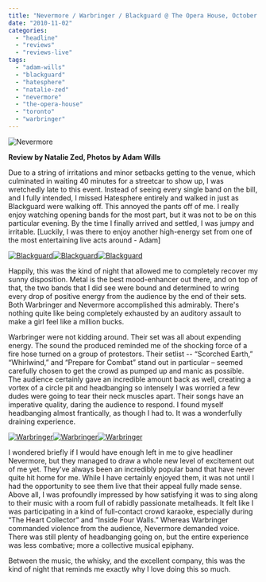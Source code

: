 ```yaml
---
title: "Nevermore / Warbringer / Blackguard @ The Opera House, October 22 2010"
date: "2010-11-02"
categories: 
  - "headline"
  - "reviews"
  - "reviews-live"
tags: 
  - "adam-wills"
  - "blackguard"
  - "hatesphere"
  - "natalie-zed"
  - "nevermore"
  - "the-opera-house"
  - "toronto"
  - "warbringer"
---
```


![](http://www.hellbound.ca/wp-content/uploads/2010/11/nevermore.jpg "Nevermore")

**Review by Natalie Zed, Photos by Adam Wills**

Due to a string of irritations and minor setbacks getting to the venue, which culminated in waiting 40 minutes for a streetcar to show up, I was wretchedly late to this event. Instead of seeing every single band on the bill, and I fully intended, I missed Hatesphere entirely and walked in just as Blackguard were walking off. This annoyed the pants off of me. I really enjoy watching opening bands for the most part, but it was not to be on this particular evening. By the time I finally arrived and settled, I was jumpy and irritable. \[Luckily, I was there to enjoy another high-energy set from one of the most entertaining live acts around - Adam\]

[![](http://www.hellbound.ca/wp-content/uploads/2010/11/IMG_1512-Edit-150x150.jpg "Blackguard")](http://www.hellbound.ca/wp-content/uploads/2010/11/IMG_1512-Edit.jpg)[![](http://www.hellbound.ca/wp-content/uploads/2010/11/IMG_1525-Edit-150x150.jpg "Blackguard")](http://www.hellbound.ca/wp-content/uploads/2010/11/IMG_1525-Edit.jpg)[![](http://www.hellbound.ca/wp-content/uploads/2010/11/IMG_1529-Edit-150x150.jpg "Blackguard")](http://www.hellbound.ca/wp-content/uploads/2010/11/IMG_1529-Edit.jpg)

Happily, this was the kind of night that allowed me to completely recover my sunny disposition. Metal is the best mood-enhancer out there, and on top of that, the two bands that I did see were bound and determined to wring every drop of positive energy from the audience by the end of their sets. Both Warbringer and Nevermore accomplished this admirably. There's nothing quite like being completely exhausted by an auditory assault to make a girl feel like a million bucks.

Warbringer were not kidding around. Their set was all about expending energy. The sound the produced reminded me of the shocking force of a fire hose turned on a group of protestors. Their setlist -- “Scorched Earth,” “Whirlwind,” and “Prepare for Combat” stand out in particular – seemed carefully chosen to get the crowd as pumped up and manic as possible. The audience certainly gave an incredible amount back as well, creating a vortex of a circle pit and headbanging so intensely I was worried a few dudes were going to tear their neck muscles apart. Their songs have an imperative quality, daring the audience to respond. I found myself headbanging almost frantically, as though I had to. It was a wonderfully draining experience.

[![](http://www.hellbound.ca/wp-content/uploads/2010/11/IMG_1612-Edit-150x150.jpg "Warbringer")](http://www.hellbound.ca/wp-content/uploads/2010/11/IMG_1612-Edit.jpg)[![](http://www.hellbound.ca/wp-content/uploads/2010/11/IMG_1593-Edit-150x150.jpg "Warbringer")](http://www.hellbound.ca/wp-content/uploads/2010/11/IMG_1593-Edit.jpg)[![](http://www.hellbound.ca/wp-content/uploads/2010/11/IMG_1585-Edit-150x150.jpg "Warbringer")](http://www.hellbound.ca/wp-content/uploads/2010/11/IMG_1585-Edit.jpg)

I wondered briefly if I would have enough left in me to give headliner Nevermore, but they managed to draw a whole new level of excitement out of me yet. They've always been an incredibly popular band that have never quite hit home for me. While I have certainly enjoyed them, it was not until I had the opportunity to see them live that their appeal fully made sense. Above all, I was profoundly impressed by how satisfying it was to sing along to their music with a room full of rabidly passionate metalheads. It felt like I was participating in a kind of full-contact crowd karaoke, especially during “The Heart Collector” and “Inside Four Walls.” Whereas Warbringer commanded violence from the audience, Nevermore demanded voice. There was still plenty of headbanging going on, but the entire experience was less combative; more a collective musical epiphany.

Between the music, the whisky, and the excellent company, this was the kind of night that reminds me exactly why I love doing this so much.
